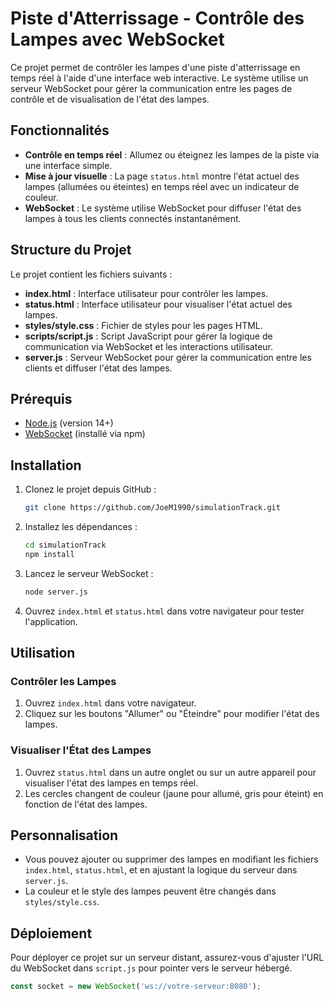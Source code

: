 # Piste d'Atterrissage - Contrôle des Lampes avec WebSocket

Ce projet permet de contrôler les lampes d'une piste d'atterrissage en temps réel à l'aide d'une interface web interactive. Le système utilise un serveur WebSocket pour gérer la communication entre les pages de contrôle et de visualisation de l'état des lampes.

## Fonctionnalités

- **Contrôle en temps réel** : Allumez ou éteignez les lampes de la piste via une interface simple.
- **Mise à jour visuelle** : La page `status.html` montre l'état actuel des lampes (allumées ou éteintes) en temps réel avec un indicateur de couleur.
- **WebSocket** : Le système utilise WebSocket pour diffuser l'état des lampes à tous les clients connectés instantanément.

## Structure du Projet

Le projet contient les fichiers suivants :

- **index.html** : Interface utilisateur pour contrôler les lampes.
- **status.html** : Interface utilisateur pour visualiser l'état actuel des lampes.
- **styles/style.css** : Fichier de styles pour les pages HTML.
- **scripts/script.js** : Script JavaScript pour gérer la logique de communication via WebSocket et les interactions utilisateur.
- **server.js** : Serveur WebSocket pour gérer la communication entre les clients et diffuser l'état des lampes.

## Prérequis

- [Node.js](https://nodejs.org) (version 14+)
- [WebSocket](https://www.npmjs.com/package/ws) (installé via npm)

## Installation

1. Clonez le projet depuis GitHub :

    ```bash
    git clone https://github.com/JoeM1990/simulationTrack.git
    ```

2. Installez les dépendances :

    ```bash
    cd simulationTrack
    npm install
    ```

3. Lancez le serveur WebSocket :

    ```bash
    node server.js
    ```

4. Ouvrez `index.html` et `status.html` dans votre navigateur pour tester l'application.

## Utilisation

### Contrôler les Lampes

1. Ouvrez `index.html` dans votre navigateur.
2. Cliquez sur les boutons "Allumer" ou "Éteindre" pour modifier l'état des lampes.

### Visualiser l'État des Lampes

1. Ouvrez `status.html` dans un autre onglet ou sur un autre appareil pour visualiser l'état des lampes en temps réel.
2. Les cercles changent de couleur (jaune pour allumé, gris pour éteint) en fonction de l'état des lampes.


## Personnalisation

- Vous pouvez ajouter ou supprimer des lampes en modifiant les fichiers `index.html`, `status.html`, et en ajustant la logique du serveur dans `server.js`.
- La couleur et le style des lampes peuvent être changés dans `styles/style.css`.

## Déploiement

Pour déployer ce projet sur un serveur distant, assurez-vous d'ajuster l'URL du WebSocket dans `script.js` pour pointer vers le serveur hébergé.

```javascript
const socket = new WebSocket('ws://votre-serveur:8080');


